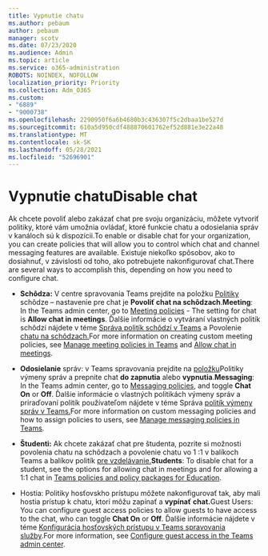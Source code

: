 ```yaml
---
title: Vypnutie chatu
ms.author: pebaum
author: pebaum
manager: scotv
ms.date: 07/23/2020
ms.audience: Admin
ms.topic: article
ms.service: o365-administration
ROBOTS: NOINDEX, NOFOLLOW
localization_priority: Priority
ms.collection: Adm_O365
ms.custom:
- "6889"
- "9000738"
ms.openlocfilehash: 2290950f6a6b4680b3c436307f5c2dbaa1be527d
ms.sourcegitcommit: 610a5d950cdf488870601762ef52d881e3e22a48
ms.translationtype: MT
ms.contentlocale: sk-SK
ms.lasthandoff: 05/28/2021
ms.locfileid: "52696901"
---
```

# <a name="disable-chat"></a><span data-ttu-id="58494-102">Vypnutie chatu</span><span class="sxs-lookup"><span data-stu-id="58494-102">Disable chat</span></span>

<span data-ttu-id="58494-103">Ak chcete povoliť alebo zakázať chat pre svoju organizáciu, môžete vytvoriť politiky, ktoré vám umožnia ovládať, ktoré funkcie chatu a odosielania správ v kanáloch sú k dispozícii.</span><span class="sxs-lookup"><span data-stu-id="58494-103">To enable or disable chat for your organization, you can create policies that will allow you to control which chat and channel messaging features are available.</span></span> <span data-ttu-id="58494-104">Existuje niekoľko spôsobov, ako to dosiahnuť, v závislosti od toho, ako potrebujete nakonfigurovať chat.</span><span class="sxs-lookup"><span data-stu-id="58494-104">There are several ways to accomplish this, depending on how you need to configure chat.</span></span>

- <span data-ttu-id="58494-105">**Schôdza:** V centre spravovania Teams prejdite na položku [Politiky](https://admin.teams.microsoft.com/) schôdze – nastavenie pre chat je **Povoliť chat na schôdzach**.</span><span class="sxs-lookup"><span data-stu-id="58494-105">**Meeting**: In the Teams admin center, go to [Meeting policies](https://admin.teams.microsoft.com/) - The setting for chat is **Allow chat in meetings**.</span></span> <span data-ttu-id="58494-106">Ďalšie informácie o vytváraní vlastných politík schôdzí nájdete v téme [Správa politík schôdzí v Teams](/microsoftteams/meeting-policies-in-teams) a Povolenie [chatu na schôdzach.](/microsoftteams/meeting-policies-in-teams#allow-chat-in-meetings)</span><span class="sxs-lookup"><span data-stu-id="58494-106">For more information on creating custom meeting policies, see [Manage meeting policies in Teams](/microsoftteams/meeting-policies-in-teams) and [Allow chat in meetings](/microsoftteams/meeting-policies-in-teams#allow-chat-in-meetings).</span></span>

- <span data-ttu-id="58494-107">**Odosielanie** správ: v Teams spravovania prejdite na [položku](https://admin.teams.microsoft.com/)Politiky výmeny správ a prepnite chat **do zapnutia** alebo **vypnutia**.</span><span class="sxs-lookup"><span data-stu-id="58494-107">**Messaging**: In the Teams admin center, go to [Messaging policies](https://admin.teams.microsoft.com/), and toggle **Chat On** or **Off**.</span></span> <span data-ttu-id="58494-108">Ďalšie informácie o vlastných politikách výmeny správ a priraďovaní politík používateľom nájdete v téme Správa [politík výmeny správ v Teams.](/microsoftteams/messaging-policies-in-teams)</span><span class="sxs-lookup"><span data-stu-id="58494-108">For more information on custom messaging policies and how to assign policies to users, see [Manage messaging policies in Teams](/microsoftteams/messaging-policies-in-teams).</span></span>

- <span data-ttu-id="58494-109">**Študenti:** Ak chcete zakázať chat pre študenta, pozrite si možnosti povolenia chatu na schôdzach a povolenie chatu vo 1 :1 v balíkoch Teams a balíkov politík [pre vzdelávanie.](/microsoftteams/policy-packages-edu)</span><span class="sxs-lookup"><span data-stu-id="58494-109">**Students**: To disable chat for a student, see the options for allowing chat in meetings and for allowing a 1:1 chat in [Teams policies and policy packages for Education](/microsoftteams/policy-packages-edu).</span></span>

- <span data-ttu-id="58494-110">Hostia: Politiky hosťovskho prístupu môžete nakonfigurovať tak, aby mali hostia prístup k chatu, ktorí môžu zapínať a **vypínať** **chat.**</span><span class="sxs-lookup"><span data-stu-id="58494-110">Guest Users: You can configure guest access policies to allow guests to have access to the chat, who can toggle **Chat On** or **Off**.</span></span> <span data-ttu-id="58494-111">Ďalšie informácie nájdete v téme [Konfigurácia hosťovských prístupu v Teams spravovania služby](/microsoftteams/set-up-guests#configure-guest-access-in-the-teams-admin-center).</span><span class="sxs-lookup"><span data-stu-id="58494-111">For more information, see [Configure guest access in the Teams admin center](/microsoftteams/set-up-guests#configure-guest-access-in-the-teams-admin-center).</span></span>




